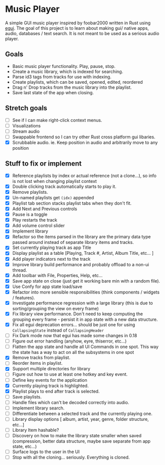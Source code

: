 # Music Player

A simple GUI music player inspired by foobar2000 written in Rust using [egui](https://github.com/emilk/egui).
The goal of this project is to learn about making gui/ native apps, audio, databases / text search.
It is not meant to be used as a serious audio player.

## Goals

- Basic music player functionality. Play, pause, stop.
- Create a music library, which is indexed for searching.
- Parse id3 tags from tracks for use with indexing.
- Create playlists, which can be saved, opened, edited, reordered
- Drag n' Drop tracks from the music library into the playlist.
- Save last state of the app when closing.

## Stretch goals

- [ ] See if I can make right-click context menus.
- [ ] Visualizations
- [ ] Stream audio
- [ ] Swappable frontend so I can try other Rust cross platform gui libaries.
- [x] Scrubbable audio. ie. Keep position in audio and arbitrarily move to any position

## Stuff to fix or implement

- [x] Reference playlists by index or actual reference (not a clone...), so info is not lost when changing playlist context
- [x] Double clicking track automatically starts to play it.
- [x] Remove playlists.
- [x] Un-named playlists get `(idx)` appended 
- [x] Playlist tab section stacks playlist tabs when they don't fit.
- [x] Add Next and Previous controls
- [x] Pause is a toggle
- [x] Play restarts the track
- [x] Add volume control slider
- [x] Implement library
- [x] Refactor so the items parsed in the library are the primary data type passed around instead of separate library items and tracks.
- [x] Set currently playing track as app Title
- [x] Display playlist as a table [Playing, Track #, Artist, Album Title, etc... ]
- [x] Add player indicators next to the track
- [x] Improve library build performance and probably offload to a non-ui thread.
- [x] Add toolbar with File, Properties, Help, etc...
- [x] Save app state on close (just get it working bare min with a random file).
- [x] Use Confy for app state load/save
- [x] Refactor into more sensible responsibilities (think components / widgets / features).
- [x] Investigate performance regression with a large library (this is due to sorting/grouping the view on every frame)
- [x] Fix library view performance. Don't need to keep computing the grouping every frame - persist it in app state with a new data structure.
- [x] Fix all egui deprecation errors... should be just one for using `CollapsingState` instead of `CollapsingHeader`
- [ ] Fix Dark mode now that egui has made some changes in 0.18
- [ ] Figure out error handling (anyhow, eyre, thiserror, etc...)
- [ ] Flatten the app state and handle all UI Commands in one spot. This way the state has a way to act on all the subsystems in one spot
- [x] Remove tracks from playlist.
- [ ] Reorder items in playlist.
- [x] Support multiple directories for library
- [ ] Figure out how to use at least one hotkey and key event.
- [ ] Define key events for the application
- [x] Currently playing track is highlighted.
- [x] Playlist plays to end after track is selected.
- [ ] Save playlists.
- [ ] Handle files which can't be decoded correctly into audio. 
- [ ] Implement library search.
- [ ] Differentiate between a selected track and the currently playing one.
- [ ] Library display options [ album, artist, year, genre, folder structure, etc...]
- [ ] Library Item hashable?
- [ ] Discovery on how to make the library state smaller when saved (compression, better data structure, maybe save separate from app state, etc...)
- [ ] Surface logs to the user in the UI
- [ ] Stop with all the cloning... seriously. Everything is cloned.

